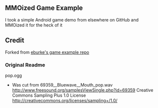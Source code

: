 ## MMOized Game Example

I took a simple Android game demo from elsewhere on GitHub and MMOized it for the heck of it

## Credit
Forked from [eburke's game example repo](https://github.com/eburke/android_game_examples/)

### Original Readme

pop.ogg
- Was cut from 69359__Bluewave__Mouth_pop.wav
  http://www.freesound.org/samplesViewSingle.php?id=69359
  Creative Commons Sampling Plus 1.0 License
  http://creativecommons.org/licenses/sampling+/1.0/

